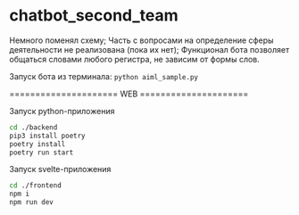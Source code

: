 # chatbot_second_team

Немного поменял схему;
Часть с вопросами на определение сферы деятельности не реализована (пока их нет);
Функционал бота позволяет общаться словами любого регистра, не зависим от формы слов.

Запуск бота из терминала: `python aiml_sample.py`

===================== WEB =====================

Запуск python-приложения

```bash
cd ./backend
pip3 install poetry
poetry install
poetry run start
```

Запуск svelte-приложения

```bash
cd ./frontend
npm i
npm run dev
```
